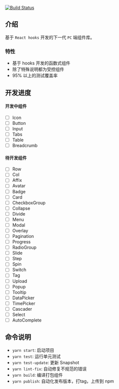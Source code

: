 [![Build Status](https://travis-ci.org/ming-cult/snake-design.png)](https://travis-ci.org/ming-cult/snake-design)


## 介绍

基于 `React hooks` 开发的下一代 `PC` 端组件库。

### 特性

* 基于 hooks 开发的函数式组件
* 除了特殊说明都为受控组件
* 95% 以上的测试覆盖率

## 开发进度

#### 开发中组件

- [ ] Icon
- [ ] Button
- [ ] Input
- [ ] Tabs
- [ ] Table
- [ ] Breadcrumb

#### 待开发组件

- [ ] Row
- [ ] Col
- [ ] Affix
- [ ] Avatar
- [ ] Badge
- [ ] Card
- [ ] CheckboxGroup
- [ ] Collapse
- [ ] Divide
- [ ] Menu
- [ ] Modal
- [ ] Overlay
- [ ] Pagination
- [ ] Progress
- [ ] RadioGroup
- [ ] Slide
- [ ] Step
- [ ] Spin
- [ ] Switch
- [ ] Tag
- [ ] Upload
- [ ] Popup
- [ ] Tooltip
- [ ] DataPicker
- [ ] TimePicker
- [ ] Cascader
- [ ] Select
- [ ] AutoComplete

## 命令说明

 * `yarn start`: 启动项目
 * `yarn test`: 运行单元测试
 * `yarn test-update`: 更新 Snapshot
 * `yarn lint-fix`: 自动修复不规范的错误
 * `yarn build`: 编译打包组件
 * `yarn publish`: 自动化发布版本，打tag，上传到 npm

